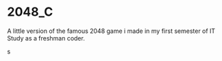# 2048_C
A little version of the famous 2048 game i made in my first semester of IT Study as a freshman coder.

s
